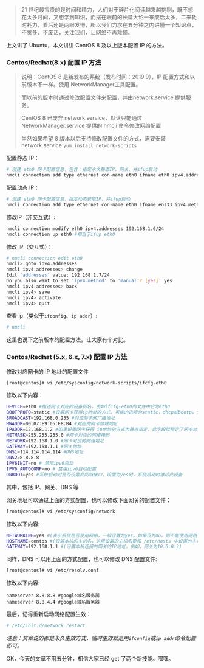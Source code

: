 > 21 世纪最宝贵的是时间和精力，人们对于碎片化阅读越来越挑剔，既不想花太多时间，又想学到知识，而摆在眼前的长篇大论一来废话太多，二来耗时耗力，看后还是两眼发懵，所以我们力求在五分钟之内讲懂一个知识点，不贪多、不废话，关注我们，让网络不再难懂。



上文讲了 Ubuntu，本文讲讲 CentOS 8 及以上版本配置 IP 的方法。



### Centos/Redhat(8.x) 配置 IP 方法

> 说明：CentOS 8 是新发布的系统（发布时间：2019.9），IP 配置方式和以前版本不一样。使用 NetworkManager工具配置。
>
> 而以前的版本时通过修改配置文件来配置，并由network.service 提供服务。
>
> CentOS 8 已废弃 network.service，默认只能通过NetworkManager.service 提供的 nmcli 命令修改网络配置
>
> 当然如果希望 8 版本以后支持修改配置文件的方式，需要安装 network.service
> `yum install network-scripts`



配置静态 IP：

```sh
# 创建 eth0 网卡配置信息，包含：指定永久静态IP、网关、并ifup启动
nmcli connection add type ethernet con-name eth0 ifname eth0 ipv4.addresses 192.168.1.5/24 ipv4.gateway 192.168.1.1 ipv4.method manual
```



配置动态 IP：

```sh
# 创建 eth0 网卡配置信息，指定动态获取IP，并ifup启动
nmcli connection add type ethernet con-name eth0 ifname ens33 ipv4.method auto
```



修改IP（非交互式）:

```sh
nmcli connection modify eth0 ipv4.addresses 192.168.1.6/24
nmcli connection up eth0 #相当于ifup eth0
```



修改 IP（交互式）：

```sh
# nmcli connection edit eth0
nmcli> goto ipv4.addresses
nmcli ipv4.addresses> change
Edit 'addresses' value: 192.168.1.7/24
Do you also want to set 'ipv4.method' to 'manual'? [yes]: yes
nmcli ipv4.addresses> back
nmcli ipv4> save
nmcli ipv4> activate
nmcli ipv4> quit
```



查看 ip（类似于`ifconfig`、`ip addr`）:

```sh
# nmcli
```



这里也说下之前版本的配置方法，让大家有个对比。

### Centos/Redhat (5.x, 6.x, 7.x) 配置 IP 方法

修改对应网卡的 IP 地址的配置文件

```sh
[root@centos]# vi /etc/sysconfig/network-scripts/ifcfg-eth0
```



修改以下内容：

```sh
DEVICE=eth0 #描述网卡对应的设备别名，例如ifcfg-eth0的文件中它为eth0
BOOTPROTO=static #设置网卡获得ip地址的方式，可能的选项为static，dhcp或bootp，分别对应静态指定的 ip地址，通过dhcp协议获得的ip地址，通过bootp协议获得的ip地址
BROADCAST=192.168.0.255 #对应的子网广播地址
HWADDR=00:07:E9:05:E8:B4 #对应的网卡物理地址
IPADDR=12.168.1.2 #如果设置网卡获得 ip地址的方式为静态指定，此字段就指定了网卡对应的ip地址
NETMASK=255.255.255.0 #网卡对应的网络掩码
NETWORK=192.168.1.0 #网卡对应的网络地址
GATEWAY=192.168.1.1 #网关地址
DNS1=114.114.114.114 #DNS地址
DNS2=8.8.8.8 
IPV6INIT=no # 禁用ipv6启动
IPV6_AUTOCONF=no # 禁用ipv6自动配置
ONBOOT=yes #系统启动时是否设置此网络接口，设置为yes时，系统启动时激活此设备
```

其中，包括 IP、网关、DNS 等



网关地址可以通过上面的方式配置，也可以修改下面网关的配置文件：

```sh
[root@centos]# vi /etc/sysconfig/network
```



修改以下内容:  

```sh
NETWORKING=yes #(表示系统是否使用网络，一般设置为yes。如果设为no，则不能使用网络，而且很多系统服务程序将无法启动)
HOSTNAME=centos #(设置本机的主机名，这里设置的主机名要和 /etc/hosts 中设置的主机名对应)
GATEWAY=192.168.1.1 #(设置本机连接的网关的IP地址。例如，网关为10.0.0.2)
```



同样，DNS 可以用上面的方式配置，也可以修改 DNS 配置文件:

```sh
[root@centos]# vi /etc/resolv.conf
```

修改以下内容:

```
nameserver 8.8.8.8 #google域名服务器
nameserver 8.8.4.4 #google域名服务器
```



最后，记得重新启动网络配置生效：

```sh
# /etc/init.d/network restart
```



*注意：文章说的都是永久生效方式，临时生效就是用`ifconfig`或`ip addr`命令配置即可。*



OK，今天的文章不用五分钟，相信大家已经 get 了两个新技能。嘿嘿。



